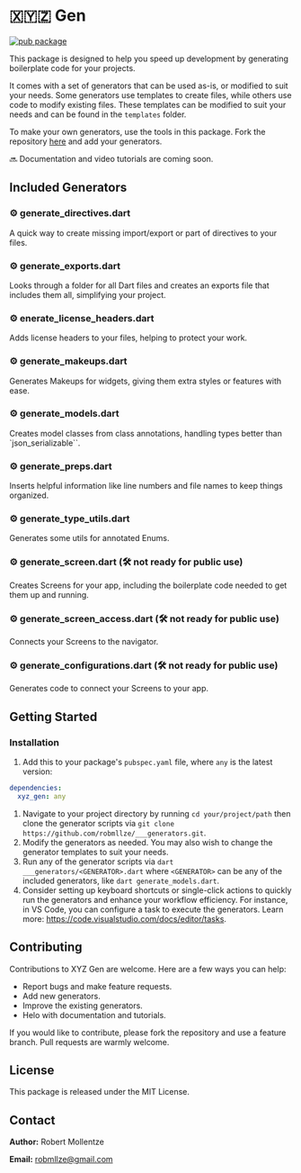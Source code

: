 # 🇽🇾🇿 Gen

[![pub package](https://img.shields.io/pub/v/xyz_gen.svg)](https://pub.dev/packages/xyz_gen)

This package is designed to help you speed up development by generating boilerplate code for your projects.

It comes with a set of generators that can be used as-is, or modified to suit your needs. Some generators use templates to create files, while others use code to modify existing files. These templates can be modified to suit your needs and can be found in the `templates` folder.

To make your own generators, use the tools in this package. Fork the repository [here](https://github.com/robmllze/xyz_gen) and add your generators.

🔜 Documentation and video tutorials are coming soon.

## Included Generators

### ⚙️ generate_directives.dart
A quick way to create missing import/export or part of directives to your files.

### ⚙️ generate_exports.dart
Looks through a folder for all Dart files and creates an exports file that includes them all, simplifying your project.

### ⚙️ enerate_license_headers.dart
Adds license headers to your files, helping to protect your work.

### ⚙️ generate_makeups.dart
Generates Makeups for widgets, giving them extra styles or features with ease.

### ⚙️ generate_models.dart
Creates model classes from class annotations, handling types better than `json_serializable``.

### ⚙️ generate_preps.dart
Inserts helpful information like line numbers and file names to keep things organized.

### ⚙️ generate_type_utils.dart
Generates some utils for annotated Enums.

### ⚙️ generate_screen.dart (🛠️ not ready for public use)
Creates Screens for your app, including the boilerplate code needed to get them up and running.

### ⚙️ generate_screen_access.dart (🛠️ not ready for public use)
Connects your Screens to the navigator.

### ⚙️ generate_configurations.dart (🛠️ not ready for public use)
Generates code to connect your Screens to your app.

## Getting Started

### Installation

1. Add this to your package's `pubspec.yaml` file, where `any` is the latest version:

```yaml
dependencies:
  xyz_gen: any
```

1. Navigate to your project directory by running `cd your/project/path` then clone the generator scripts via `git clone https://github.com/robmllze/___generators.git`.
1. Modify the generators as needed. You may also wish to change the generator templates to suit your needs.
1. Run any of the generator scripts via `dart ___generators/<GENERATOR>.dart` where `<GENERATOR>` can be any of the included generators, like `dart generate_models.dart`.
1. Consider setting up keyboard shortcuts or single-click actions to quickly run the generators and enhance your workflow efficiency. For instance, in VS Code, you can configure a task to execute the generators. Learn more: https://code.visualstudio.com/docs/editor/tasks.

## Contributing

Contributions to XYZ Gen are welcome. Here are a few ways you can help:

- Report bugs and make feature requests.
- Add new generators.
- Improve the existing generators.
- Helo with documentation and tutorials.

If you would like to contribute, please fork the repository and use a feature branch. Pull requests are warmly welcome.

## License

This package is released under the MIT License.

## Contact

**Author:** Robert Mollentze

**Email:** robmllze@gmail.com